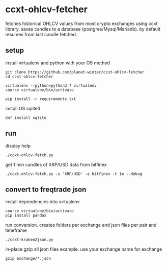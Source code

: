 # ccxt-ohlcv-fetcher

fetches historical OHLCV values from most crypto exchanges using ccxt library.
saves candles to a database (postgres/Mysql/Mariadb).
by default resumes from last candle fetched.


## setup

install virtualenv and python with your OS method

```
git clone https://github.com/planet-winter/ccxt-ohlcv-fetcher
cd ccxt-ohlcv-fetcher

virtualenv --python=python3.7 virtualenv
source virtualenv/bin/activate

pip install -r requirements.txt
```

install OS sqlite3

```
dnf install sqlite
```

## run

display help
```
./ccxt-ohlcv-fetch.py
```
get 1 min candles of XRP/USD data from bitfinex
```
./ccxt-ohlcv-fetch.py -s 'XRP/USD' -e bitfinex -t 1m --debug
```


## convert to freqtrade json

install dependencies into virtualenv

```
source virtualenv/bin/activate
pip install pandas
```

run conversion. creates folders per exchange and json files per pair and timeframe

```
./ccxt-kraken2json.py
```

in-place gzip all json files example. use your exchange name for exchange
```
gzip exchange/*.json
```
